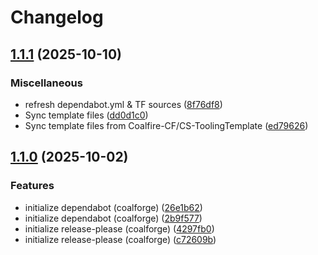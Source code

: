 # Changelog

## [1.1.1](https://github.com/Coalfire-CF/terraform-aws-securitygroup/compare/v1.1.0...v1.1.1) (2025-10-10)


### Miscellaneous

* refresh dependabot.yml & TF sources ([8f76df8](https://github.com/Coalfire-CF/terraform-aws-securitygroup/commit/8f76df82cdbf15914b76c3bb4c4b0f90615c3847))
* Sync template files ([dd0d1c0](https://github.com/Coalfire-CF/terraform-aws-securitygroup/commit/dd0d1c0097608dd245435df7dec83138675978e4))
* Sync template files from Coalfire-CF/CS-ToolingTemplate ([ed79626](https://github.com/Coalfire-CF/terraform-aws-securitygroup/commit/ed79626d80c420d14f2cf2e6cdb8e215520648d9))

## [1.1.0](https://github.com/Coalfire-CF/terraform-aws-securitygroup/compare/v1.0.2...v1.1.0) (2025-10-02)


### Features

* initialize dependabot (coalforge) ([26e1b62](https://github.com/Coalfire-CF/terraform-aws-securitygroup/commit/26e1b62c6852dd29cf278914b0c4691645af934f))
* initialize dependabot (coalforge) ([2b9f577](https://github.com/Coalfire-CF/terraform-aws-securitygroup/commit/2b9f57719c354a610daf40e0b6f7e93e924f61bf))
* initialize release-please (coalforge) ([4297fb0](https://github.com/Coalfire-CF/terraform-aws-securitygroup/commit/4297fb0e28696d408d596e5c53711a4fc30120a0))
* initialize release-please (coalforge) ([c72609b](https://github.com/Coalfire-CF/terraform-aws-securitygroup/commit/c72609b97754081df91b12a266f7a2cf5d23e647))
